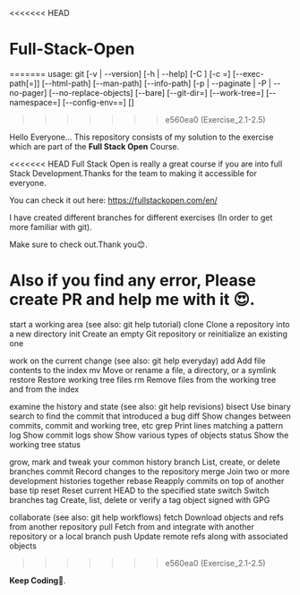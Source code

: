 <<<<<<< HEAD
# Full-Stack-Open
=======
usage: git [-v | --version] [-h | --help] [-C <path>] [-c <name>=<value>]
[--exec-path[=<path>]] [--html-path] [--man-path] [--info-path]
[-p | --paginate | -P | --no-pager] [--no-replace-objects] [--bare]
[--git-dir=<path>] [--work-tree=<path>] [--namespace=<name>]
[--config-env=<name>=<envvar>] <command> [<args>]
>>>>>>> e560ea0 (Exercise_2.1-2.5)

Hello Everyone... This repository consists of my solution to the exercise which are part of the **Full Stack Open** Course.

<<<<<<< HEAD
Full Stack Open is really a great course if you are into full Stack Development.Thanks for the team to making it accessible for everyone. 

You can check it out here: https://fullstackopen.com/en/

I have created different branches for different exercises (In order to get more familiar with git).

Make sure to check out.Thank you:blush:.

Also if you find any error, Please create PR and help me with it :heart_eyes:.
=======
start a working area (see also: git help tutorial)
clone Clone a repository into a new directory
init Create an empty Git repository or reinitialize an existing one

work on the current change (see also: git help everyday)
add Add file contents to the index
mv Move or rename a file, a directory, or a symlink
restore Restore working tree files
rm Remove files from the working tree and from the index

examine the history and state (see also: git help revisions)
bisect Use binary search to find the commit that introduced a bug
diff Show changes between commits, commit and working tree, etc
grep Print lines matching a pattern
log Show commit logs
show Show various types of objects
status Show the working tree status

grow, mark and tweak your common history
branch List, create, or delete branches
commit Record changes to the repository
merge Join two or more development histories together
rebase Reapply commits on top of another base tip
reset Reset current HEAD to the specified state
switch Switch branches
tag Create, list, delete or verify a tag object signed with GPG

collaborate (see also: git help workflows)
fetch Download objects and refs from another repository
pull Fetch from and integrate with another repository or a local branch
push Update remote refs along with associated objects
>>>>>>> e560ea0 (Exercise_2.1-2.5)

**Keep Coding**:raised_hands:.
